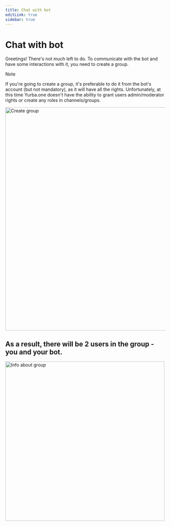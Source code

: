 ```yaml
---
title: Chat with bot
editLink: true
sidebar: true
---
```


# Chat with bot

Greetings! There's not much left to do. To communicate with the bot and have some interactions with it, you need to create a group.

> [!NOTE]
> If you're going to create a group, it's preferable to do it from the bot's account (but not mandatory), as it will have all the rights. Unfortunately, at this time Yurba.one doesn't have the ability to grant users admin/moderator rights or create any roles in channels/groups.

<img src="/images/create-group.png" width="700" alt="Create group" />

## As a result, there will be 2 users in the group - you and your bot.

<img src="/images/group-info.png" width="500" alt="Info about group" />
